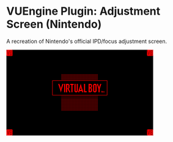 VUEngine Plugin: Adjustment Screen (Nintendo)
=============================================

A recreation of Nintendo's official IPD/focus adjustment screen.

![](preview.png)
